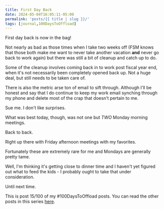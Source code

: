```yaml
---
title: First Day Back
date: 2024-05-04T16:05:11-05:00
permalink: 'posts/{{ title | slug }}/'
tags: [journal,100DaysToOffload]
---
```

First day back is now in the bag!

Not nearly as bad as those times when I take two weeks off (FSM knows that those both make me want to never take another vacation **and** never go back to work again) but there was still a bit of cleanup and catch up to do. 

Some of the cleanup involves coming back in to work post fiscal year end, when it's not necessarily been completely opened back up. Not a huge deal, but still needs to be taken care of. 

There is also the metric arse ton of email to sift through. Although I'll be honest and say that I do continue to keep my work email synching through my phone and delete most of the crap that doesn't pertain to me.

Sue me. I don't like surprises. 

What was best today, though, was not one but *TWO* Monday morning meetings. 

Back to back. 

Right up there with Friday afternoon meetings with my favorites.

Fortunately these are extremely rare for me and Mondays are generally pretty tame.

Well, I'm thinking it's getting close to dinner time and I haven't yet figured out what to feed the kids - I probably ought to take that under consideration. 

Until next time.

This is post 15/100 of my #100DaysToOffload posts. You can read the other posts in this series [here](/tags/100daystooffload).